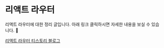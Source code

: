 # 리액트 라우터

리액트 라우터에 대한 정리 글입니다.
아래 링크 클릭하시면 자세한 내용을 보실 수 있습니다.
💛

 [리액트 라우터 티스토리 블로그](https://zoeday.tistory.com/60)
